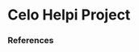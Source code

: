 # Celo Helpi Project
### References
`
`
<!--stackedit_data:
eyJoaXN0b3J5IjpbMTgzNzc4MjE2MiwtNTYyMTM2MzFdfQ==
-->
